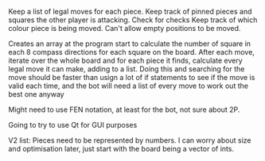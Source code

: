 Keep a list of legal moves for each piece.
Keep track of pinned pieces and squares the other player is attacking.
Check for checks
Keep track of which colour piece is being moved.
Can't allow empty positions to be moved.


Creates an array at the program start to calculate the number of square in each 8 compass directions for each square on the board.
After each move, iterate over the whole board and for each piece it finds, calculate every legal move it can make, adding to a list. Doing this and searching for the move should be faster than usign a lot of if statements to see if the move is valid each time, and the bot will need a list of every move to work out the best one anyway



Might need to use FEN notation, at least for the bot, not sure about 2P.

Going to try to use Qt for GUI purposes

V2 list:
Pieces need to be represented by numbers. I can worry about size and optimisation later, just start with the board being a vector of ints.